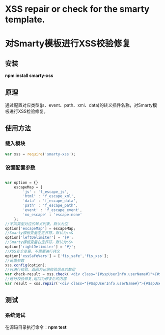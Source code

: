 # XSS repair or check for the smarty template.

对Smarty模板进行XSS校验修复
======

## 安装

**npm install smarty-xss**


## 原理

通过配置对应类型(js、event、path、xml、data)的转义插件名称，对Smarty模板进行XSS检验修复。

## 使用方法

### 载入模块

```javascript
var xss = require('smarty-xss');
```

### 设置配置参数

```javascript

var option = {}
    escapeMap = {
        'js' : 'f_escape_js',
        'html' : 'f_escape_xml',
        'data' : 'f_escape_data',
        'path' : 'f_escape_path',
        'event' : 'f_escape_event',
        'no_escape' : 'escape:none'
    };
//不同类型对应的转义列表，默认为空
option['escapeMap'] = escapeMap;
//Smarty模板变量左定界符，默认为:<&
option['leftDelimiter'] = '{#';
//Smarty模板变量右定界符，默认为:&>
option['rightDelimiter'] = '#}';
//XSS安全变量，不需要进行转义
option['xssSafeVars'] = ['fis_safe','fis_xss'];
//设置参数
xss.config(option);
//只进行校验，返回为记录校验信息的数组
var check-result = xss.check('<div class="{#$spUserInfo.userName#}">{#$spUserInfo.city#}</div>');
//进行校验修复,返回为修复后的内容
var result = xss.repair('<div class="{#$spUserInfo.userName#}">{#$spUserInfo.city#}</div>');
```

## 测试

### 系统测试

在源码目录执行命令：**npm test**